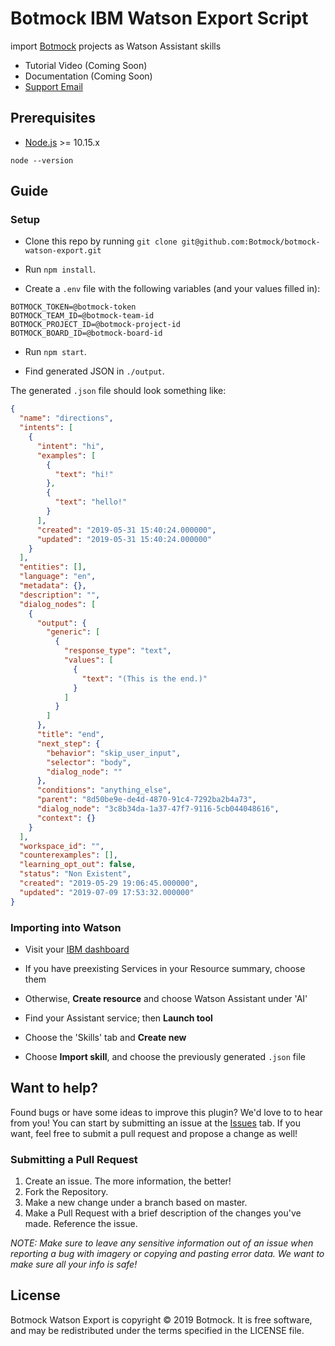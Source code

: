 # Botmock IBM Watson Export Script

import [Botmock](https://botmock.com) projects as Watson Assistant skills

- Tutorial Video (Coming Soon)
- Documentation (Coming Soon)
- [Support Email](mailto:help@botmock.com)

## Prerequisites

- [Node.js](https://nodejs.org/en/) >= 10.15.x

```shell
node --version
```

## Guide

### Setup

- Clone this repo by running `git clone git@github.com:Botmock/botmock-watson-export.git`

- Run `npm install`.

- Create a `.env` file with the following variables (and your values filled in):

```console
BOTMOCK_TOKEN=@botmock-token
BOTMOCK_TEAM_ID=@botmock-team-id
BOTMOCK_PROJECT_ID=@botmock-project-id
BOTMOCK_BOARD_ID=@botmock-board-id
```

- Run `npm start`.

- Find generated JSON in `./output`.

The generated `.json` file should look something like:

```json
{
  "name": "directions",
  "intents": [
    {
      "intent": "hi",
      "examples": [
        {
          "text": "hi!"
        },
        {
          "text": "hello!"
        }
      ],
      "created": "2019-05-31 15:40:24.000000",
      "updated": "2019-05-31 15:40:24.000000"
    }
  ],
  "entities": [],
  "language": "en",
  "metadata": {},
  "description": "",
  "dialog_nodes": [
    {
      "output": {
        "generic": [
          {
            "response_type": "text",
            "values": [
              {
                "text": "(This is the end.)"
              }
            ]
          }
        ]
      },
      "title": "end",
      "next_step": {
        "behavior": "skip_user_input",
        "selector": "body",
        "dialog_node": ""
      },
      "conditions": "anything_else",
      "parent": "8d50be9e-de4d-4870-91c4-7292ba2b4a73",
      "dialog_node": "3c8b34da-1a37-47f7-9116-5cb044048616",
      "context": {}
    }
  ],
  "workspace_id": "",
  "counterexamples": [],
  "learning_opt_out": false,
  "status": "Non Existent",
  "created": "2019-05-29 19:06:45.000000",
  "updated": "2019-07-09 17:53:32.000000"
}
```

### Importing into Watson

- Visit your [IBM dashboard](https://cloud.ibm.com)

- If you have preexisting Services in your Resource summary, choose them

- Otherwise, **Create resource** and choose Watson Assistant under 'AI'

- Find your Assistant service; then **Launch tool**

- Choose the 'Skills' tab and **Create new**

- Choose **Import skill**, and choose the previously generated `.json` file

## Want to help?

Found bugs or have some ideas to improve this plugin? We'd love to to hear from you! You can start by submitting an issue at the [Issues](https://github.com/Botmock/botmock-watson-export/issues) tab. If you want, feel free to submit a pull request and propose a change as well!

### Submitting a Pull Request

1. Create an issue. The more information, the better!
2. Fork the Repository.
3. Make a new change under a branch based on master.
4. Make a Pull Request with a brief description of the changes you've made. Reference the issue.

_NOTE: Make sure to leave any sensitive information out of an issue when reporting a bug with imagery or copying and pasting error data. We want to make sure all your info is safe!_

## License

Botmock Watson Export is copyright © 2019 Botmock. It is free software, and may be redistributed under the terms specified in the LICENSE file.
